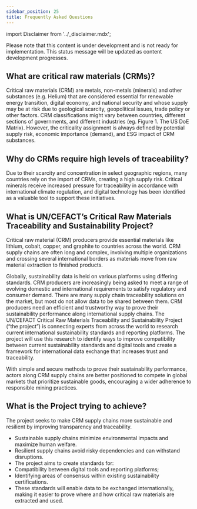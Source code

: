 ```yaml
---
sidebar_position: 25
title: Frequently Asked Questions
---
```


import Disclaimer from '../\_disclaimer.mdx';

<Disclaimer />

Please note that this content is under development and is not ready for implementation. This status message will be updated as content development progresses.

## What are critical raw materials (CRMs)?​

Critical raw materials (CRM) are metals, non-metals (minerals) and other substances (e.g. Helium) that are considered essential for renewable energy transition, digital economy, and national security and whose supply may be at risk due to geological scarcity, geopolitical issues, trade policy or other factors. 
CRM classifications might vary between countries, different sections of governments, and different industries (eg. Figure 1. The US DoE Matrix). However, the criticality assignment is always defined by potential supply risk, economic importance (demand), and ESG impact of CRM substances.

## Why do CRMs require high levels of traceability?​

Due to their scarcity and concentration in select geographic regions, many countries rely on the import of CRMs, creating a high supply risk. Critical minerals receive increased pressure for traceability in accordance with international climate regulation, and digital technology has been identified as a valuable tool to support these initiatives.  

## What is UN/CEFACT’s Critical Raw Materials Traceability and Sustainability Project?​

Critical raw material (CRM) producers provide essential materials like lithium, cobalt, copper, and graphite to countries across the world. CRM supply chains are often long and complex, involving multiple organizations and crossing several international borders as materials move from raw material extraction to finished products.

Globally, sustainability data is held on various platforms using differing standards. CRM producers are increasingly being asked to meet a range of evolving domestic and international requirements to satisfy regulatory and consumer demand. There are many supply chain traceability solutions on the market, but most do not allow data to be shared between them. CRM producers need an efficient and trustworthy way to prove their sustainability performance along international supply chains.
The UN/CEFACT Critical Raw Materials Traceability and Sustainability Project (“the  project”) is connecting experts from across the world to research current international sustainability standards and reporting platforms. The project will use this research to identify ways to improve compatibility between current sustainability standards and digital tools and create a framework for international data exchange that increases trust and traceability.

With simple and secure methods to prove their sustainability performance, actors along CRM supply chains are better positioned to compete in global markets that prioritize sustainable goods, encouraging a wider adherence to responsible mining practices.

## What is the Project trying to achieve?​

The project seeks to make CRM supply chains more sustainable and resilient by improving transparency and traceability.

* Sustainable supply chains minimize environmental impacts and maximize human welfare.
* Resilient supply chains avoid risky dependencies and can withstand disruptions.
* The project aims to create standards for:
* Compatibility between digital tools and reporting platforms;
* Identifying areas of consensus within existing sustainability certifications.
* These standards will enable data to be exchanged internationally, making it easier to prove where and how critical raw materials are extracted and used.

